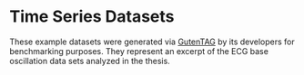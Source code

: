 # Time Series Datasets

These example datasets were generated via [GutenTAG](https://github.com/HPI-Information-Systems/gutentag) by its developers for benchmarking purposes.
They represent an excerpt of the ECG base oscillation data sets analyzed in the thesis.